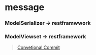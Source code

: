 # message

### ModelSerializer  -> restframwwork
### ModelViewset     -> restframework


> [Convetional Commit](https://www.conventionalcommits.org/en/v1.0.0/)
